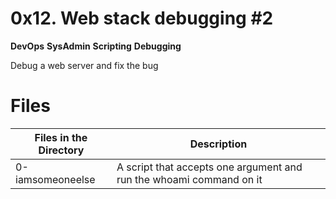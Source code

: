 # 0x12. Web stack debugging #2

**DevOps** **SysAdmin** **Scripting** **Debugging**

Debug a web server and fix the bug

# Files

| Files in the Directory | Description                                                         |
| ---------------------- | ------------------------------------------------------------------- |
| 0-iamsomeoneelse       | A script that accepts one argument and run the whoami command on it |
